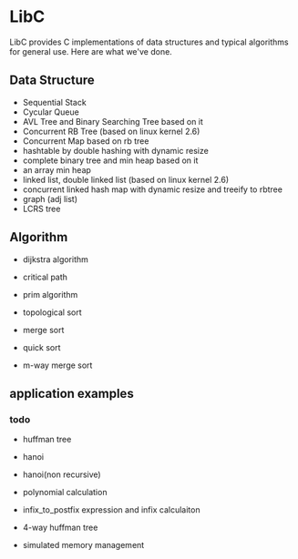 # LibC
LibC provides C implementations of data structures and typical algorithms for general use. Here are what we've done. 

## Data Structure
* Sequential Stack
* Cycular Queue
* AVL Tree and Binary Searching Tree based on it
* Concurrent RB Tree (based on linux kernel 2.6)
* Concurrent Map based on rb tree
* hashtable by double hashing with dynamic resize
* complete binary tree and min heap based on it
* an array min heap
* linked list, double linked list (based on linux kernel 2.6)
* concurrent linked hash map with dynamic resize and treeify to rbtree
* graph (adj list)
* LCRS tree


## Algorithm
* dijkstra algorithm
* critical path
* prim algorithm
* topological sort

* merge sort
* quick sort
* m-way merge sort

## application examples

### todo
* huffman tree
* hanoi
* hanoi(non recursive)
* polynomial calculation
* infix_to_postfix expression and infix calculaiton

* 4-way huffman tree
* simulated memory management